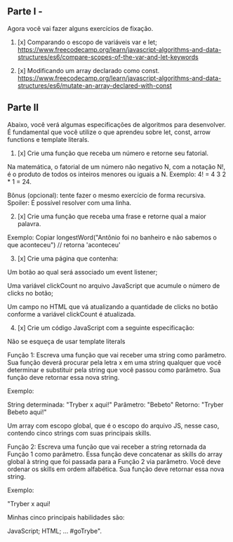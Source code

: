 ## Parte I -
Agora você vai fazer alguns exercícios de fixação.

1. [x] Comparando o escopo de variáveis var e let;
https://www.freecodecamp.org/learn/javascript-algorithms-and-data-structures/es6/compare-scopes-of-the-var-and-let-keywords

2. [x] Modificando um array declarado como const.
https://www.freecodecamp.org/learn/javascript-algorithms-and-data-structures/es6/mutate-an-array-declared-with-const


## Parte II
Abaixo, você verá algumas especificações de algoritmos para desenvolver. É fundamental que você utilize o que aprendeu sobre let, const, arrow functions e template literals.

1. [x] Crie uma função que receba um número e retorne seu fatorial.

Na matemática, o fatorial de um número não negativo N, com a notação N!, é o produto de todos os inteiros menores ou iguais a N. Exemplo: 4! = 4 3 2 * 1 = 24.

Bônus (opcional): tente fazer o mesmo exercício de forma recursiva. Spoiler: É possível resolver com uma linha.

2. [x] Crie uma função que receba uma frase e retorne qual a maior palavra.

Exemplo:
Copiar
      longestWord("Antônio foi no banheiro e não sabemos o que aconteceu") // retorna 'aconteceu'

3. [x] Crie uma página que contenha:

Um botão ao qual será associado um event listener;

Uma variável clickCount no arquivo JavaScript que acumule o número de clicks no botão;

Um campo no HTML que vá atualizando a quantidade de clicks no botão conforme a variável clickCount é atualizada.

4. [x] Crie um código JavaScript com a seguinte especificação:

Não se esqueça de usar template literals

Função 1: Escreva uma função que vai receber uma string como parâmetro. Sua função deverá procurar pela letra x em uma string qualquer que você determinar e substituir pela string que você passou como parâmetro. Sua função deve retornar essa nova string.

Exemplo:

String determinada: "Tryber x aqui!"
Parâmetro: "Bebeto"
Retorno: "Tryber Bebeto aqui!"

Um array com escopo global, que é o escopo do arquivo JS, nesse caso, contendo cinco strings com suas principais skills.

Função 2: Escreva uma função que vai receber a string retornada da Função 1 como parâmetro. Essa função deve concatenar as skills do array global à string que foi passada para a Função 2 via parâmetro. Você deve ordenar os skills em ordem alfabética. Sua função deve retornar essa nova string.

Exemplo:

"Tryber x aqui!

Minhas cinco principais habilidades são:

JavaScript;
HTML; ...
#goTrybe".